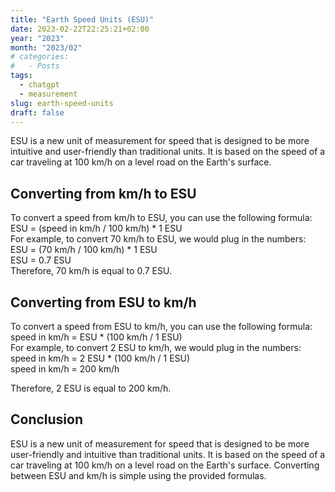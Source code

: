 ```yaml
---
title: "Earth Speed Units (ESU)"
date: 2023-02-22T22:25:21+02:00
year: "2023"
month: "2023/02"
# categories:
#   - Posts
tags:
  - chatgpt
  - measurement
slug: earth-speed-units
draft: false
---
```


ESU is a new unit of measurement for speed that is designed to be more intuitive and user-friendly than traditional units. It is based on the speed of a car traveling at 100 km/h on a level road on the Earth's surface.

## Converting from km/h to ESU

To convert a speed from km/h to ESU, you can use the following formula:  
ESU = (speed in km/h / 100 km/h) \* 1 ESU  
For example, to convert 70 km/h to ESU, we would plug in the numbers:  
ESU = (70 km/h / 100 km/h) \* 1 ESU  
ESU = 0.7 ESU  
Therefore, 70 km/h is equal to 0.7 ESU.

## Converting from ESU to km/h

To convert a speed from ESU to km/h, you can use the following formula:  
speed in km/h = ESU \* (100 km/h / 1 ESU)  
For example, to convert 2 ESU to km/h, we would plug in the numbers:  
speed in km/h = 2 ESU \* (100 km/h / 1 ESU)  
speed in km/h = 200 km/h

Therefore, 2 ESU is equal to 200 km/h.

## Conclusion

ESU is a new unit of measurement for speed that is designed to be more user-friendly and intuitive than traditional units. It is based on the speed of a car traveling at 100 km/h on a level road on the Earth's surface. Converting between ESU and km/h is simple using the provided formulas.
